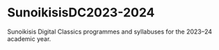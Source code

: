 # SunoikisisDC2023-2024
Sunoikisis Digital Classics programmes and syllabuses for the 2023–24 academic year.
